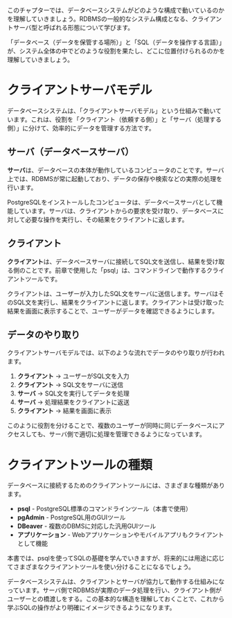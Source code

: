 このチャプターでは、データベースシステムがどのような構成で動いているのかを理解していきましょう。RDBMSの一般的なシステム構成となる、クライアントサーバ型と呼ばれる形態について学びます。

「データベース（データを保管する場所）」と「SQL（データを操作する言語）」が、システム全体の中でどのような役割を果たし、どこに位置付けられるのかを理解していきましょう。

# クライアントサーバモデル

データベースシステムは、「クライアントサーバモデル」という仕組みで動いています。これは、役割を「クライアント（依頼する側）」と「サーバ（処理する側）」に分けて、効率的にデータを管理する方法です。

## サーバ（データベースサーバ）

**サーバ**は、データベースの本体が動作しているコンピュータのことです。サーバ上では、RDBMSが常に起動しており、データの保存や検索などの実際の処理を行います。

PostgreSQLをインストールしたコンピュータは、データベースサーバとして機能しています。サーバは、クライアントからの要求を受け取り、データベースに対して必要な操作を実行し、その結果をクライアントに返します。

## クライアント

**クライアント**は、データベースサーバに接続してSQL文を送信し、結果を受け取る側のことです。前章で使用した「psql」は、コマンドラインで動作するクライアントツールです。

クライアントは、ユーザーが入力したSQL文をサーバに送信します。サーバはそのSQL文を実行し、結果をクライアントに返します。クライアントは受け取った結果を画面に表示することで、ユーザーがデータを確認できるようにします。

## データのやり取り

クライアントサーバモデルでは、以下のような流れでデータのやり取りが行われます。

1. **クライアント** → ユーザーがSQL文を入力
2. **クライアント** → SQL文をサーバに送信
3. **サーバ** → SQL文を実行してデータを処理
4. **サーバ** → 処理結果をクライアントに返送
5. **クライアント** → 結果を画面に表示

このように役割を分けることで、複数のユーザーが同時に同じデータベースにアクセスしても、サーバ側で適切に処理を管理できるようになっています。

# クライアントツールの種類

データベースに接続するためのクライアントツールには、さまざまな種類があります。

- **psql** - PostgreSQL標準のコマンドラインツール（本書で使用）
- **pgAdmin** - PostgreSQL用のGUIツール
- **DBeaver** - 複数のDBMSに対応した汎用GUIツール
- **アプリケーション** - Webアプリケーションやモバイルアプリもクライアントとして機能

本書では、psqlを使ってSQLの基礎を学んでいきますが、将来的には用途に応じてさまざまなクライアントツールを使い分けることになるでしょう。

データベースシステムは、クライアントとサーバが協力して動作する仕組みになっています。サーバ側でRDBMSが実際のデータ処理を行い、クライアント側がユーザーとの橋渡しをする。この基本的な構造を理解しておくことで、これから学ぶSQLの操作がより明確にイメージできるようになります。
